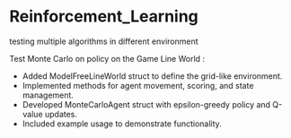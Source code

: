 # Reinforcement_Learning
testing multiple algorithms in different environment

Test Monte Carlo on policy on the Game Line World : 

- Added ModelFreeLineWorld struct to define the grid-like environment.
- Implemented methods for agent movement, scoring, and state management.
- Developed MonteCarloAgent struct with epsilon-greedy policy and Q-value updates.
- Included example usage to demonstrate functionality. 